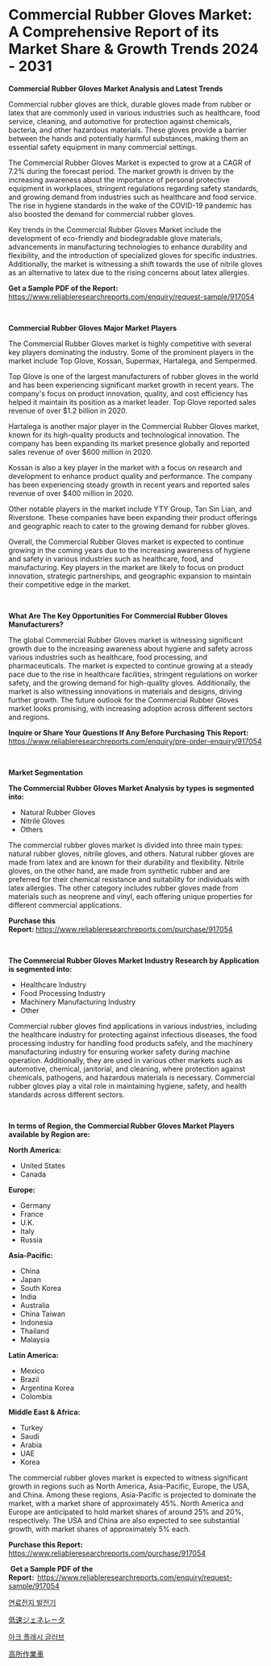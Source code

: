 <p><h1>Commercial Rubber Gloves Market: A Comprehensive Report of its Market Share & Growth Trends 2024 - 2031</h1></p><p><strong>Commercial Rubber Gloves Market Analysis and Latest Trends</strong></p>
<p><p>Commercial rubber gloves are thick, durable gloves made from rubber or latex that are commonly used in various industries such as healthcare, food service, cleaning, and automotive for protection against chemicals, bacteria, and other hazardous materials. These gloves provide a barrier between the hands and potentially harmful substances, making them an essential safety equipment in many commercial settings.</p><p>The Commercial Rubber Gloves Market is expected to grow at a CAGR of 7.2% during the forecast period. The market growth is driven by the increasing awareness about the importance of personal protective equipment in workplaces, stringent regulations regarding safety standards, and growing demand from industries such as healthcare and food service. The rise in hygiene standards in the wake of the COVID-19 pandemic has also boosted the demand for commercial rubber gloves.</p><p>Key trends in the Commercial Rubber Gloves Market include the development of eco-friendly and biodegradable glove materials, advancements in manufacturing technologies to enhance durability and flexibility, and the introduction of specialized gloves for specific industries. Additionally, the market is witnessing a shift towards the use of nitrile gloves as an alternative to latex due to the rising concerns about latex allergies.</p></p>
<p><strong>Get a Sample PDF of the Report:&nbsp;</strong> <a href="https://www.reliableresearchreports.com/enquiry/request-sample/917054">https://www.reliableresearchreports.com/enquiry/request-sample/917054</a></p>
<p>&nbsp;</p>
<p><strong>Commercial Rubber Gloves Major Market Players</strong></p>
<p><p>The Commercial Rubber Gloves market is highly competitive with several key players dominating the industry. Some of the prominent players in the market include Top Glove, Kossan, Supermax, Hartalega, and Sempermed. </p><p>Top Glove is one of the largest manufacturers of rubber gloves in the world and has been experiencing significant market growth in recent years. The company's focus on product innovation, quality, and cost efficiency has helped it maintain its position as a market leader. Top Glove reported sales revenue of over $1.2 billion in 2020.</p><p>Hartalega is another major player in the Commercial Rubber Gloves market, known for its high-quality products and technological innovation. The company has been expanding its market presence globally and reported sales revenue of over $600 million in 2020.</p><p>Kossan is also a key player in the market with a focus on research and development to enhance product quality and performance. The company has been experiencing steady growth in recent years and reported sales revenue of over $400 million in 2020.</p><p>Other notable players in the market include YTY Group, Tan Sin Lian, and Riverstone. These companies have been expanding their product offerings and geographic reach to cater to the growing demand for rubber gloves.</p><p>Overall, the Commercial Rubber Gloves market is expected to continue growing in the coming years due to the increasing awareness of hygiene and safety in various industries such as healthcare, food, and manufacturing. Key players in the market are likely to focus on product innovation, strategic partnerships, and geographic expansion to maintain their competitive edge in the market.</p></p>
<p>&nbsp;</p>
<p><strong>What Are The Key Opportunities For Commercial Rubber Gloves Manufacturers?</strong></p>
<p><p>The global Commercial Rubber Gloves market is witnessing significant growth due to the increasing awareness about hygiene and safety across various industries such as healthcare, food processing, and pharmaceuticals. The market is expected to continue growing at a steady pace due to the rise in healthcare facilities, stringent regulations on worker safety, and the growing demand for high-quality gloves. Additionally, the market is also witnessing innovations in materials and designs, driving further growth. The future outlook for the Commercial Rubber Gloves market looks promising, with increasing adoption across different sectors and regions.</p></p>
<p><strong>Inquire or Share Your Questions If Any Before Purchasing This Report:</strong> <a href="https://www.reliableresearchreports.com/enquiry/pre-order-enquiry/917054">https://www.reliableresearchreports.com/enquiry/pre-order-enquiry/917054</a></p>
<p>&nbsp;</p>
<p><strong>Market Segmentation</strong></p>
<p><strong>The Commercial Rubber Gloves Market Analysis by types is segmented into:</strong></p>
<p><ul><li>Natural Rubber Gloves</li><li>Nitrile Gloves</li><li>Others</li></ul></p>
<p><p>The commercial rubber gloves market is divided into three main types: natural rubber gloves, nitrile gloves, and others. Natural rubber gloves are made from latex and are known for their durability and flexibility. Nitrile gloves, on the other hand, are made from synthetic rubber and are preferred for their chemical resistance and suitability for individuals with latex allergies. The other category includes rubber gloves made from materials such as neoprene and vinyl, each offering unique properties for different commercial applications.</p></p>
<p><strong>Purchase this Report:&nbsp;</strong><a href="https://www.reliableresearchreports.com/purchase/917054">https://www.reliableresearchreports.com/purchase/917054</a></p>
<p>&nbsp;</p>
<p><strong>The Commercial Rubber Gloves Market Industry Research by Application is segmented into:</strong></p>
<p><ul><li>Healthcare Industry</li><li>Food Processing Industry</li><li>Machinery Manufacturing Industry</li><li>Other</li></ul></p>
<p><p>Commercial rubber gloves find applications in various industries, including the healthcare industry for protecting against infectious diseases, the food processing industry for handling food products safely, and the machinery manufacturing industry for ensuring worker safety during machine operation. Additionally, they are used in various other markets such as automotive, chemical, janitorial, and cleaning, where protection against chemicals, pathogens, and hazardous materials is necessary. Commercial rubber gloves play a vital role in maintaining hygiene, safety, and health standards across different sectors.</p></p>
<p>&nbsp;</p>
<p><strong>In terms of Region, the Commercial Rubber Gloves Market Players available by Region are:</strong></p>
<p>
    <p> <strong> North America: </strong>
        <ul>
            <li>United States</li>
            <li>Canada</li>
        </ul>
        </p> 
    <p> <strong> Europe: </strong>
        <ul>
            <li>Germany</li>
            <li>France</li>
            <li>U.K.</li>
            <li>Italy</li>
            <li>Russia</li>
        </ul>
        </p> 
    <p> <strong> Asia-Pacific: </strong>
        <ul>
            <li>China</li>
            <li>Japan</li>
            <li>South Korea</li>
            <li>India</li>
            <li>Australia</li>
            <li>China Taiwan</li>
            <li>Indonesia</li>
            <li>Thailand</li>
            <li>Malaysia</li>
        </ul>
        </p> 
    <p> <strong> Latin America: </strong>
        <ul>
            <li>Mexico</li>
            <li>Brazil</li>
            <li>Argentina Korea</li>
            <li>Colombia</li>
        </ul>
        </p> 
    <p> <strong> Middle East & Africa: </strong>
        <ul>
            <li>Turkey</li>
            <li>Saudi</li>
            <li>Arabia</li>
            <li>UAE</li>
            <li>Korea</li>
        </ul>
    </p>
    </p>
<p><p>The commercial rubber gloves market is expected to witness significant growth in regions such as North America, Asia-Pacific, Europe, the USA, and China. Among these regions, Asia-Pacific is projected to dominate the market, with a market share of approximately 45%. North America and Europe are anticipated to hold market shares of around 25% and 20%, respectively. The USA and China are also expected to see substantial growth, with market shares of approximately 5% each.</p></p>
<p><strong>Purchase this Report: </strong><a href="https://www.reliableresearchreports.com/purchase/917054">https://www.reliableresearchreports.com/purchase/917054</a></p>
<p>&nbsp;<strong>Get a Sample PDF of the Report:&nbsp;&nbsp;</strong><a href="https://www.reliableresearchreports.com/enquiry/request-sample/917054">https://www.reliableresearchreports.com/enquiry/request-sample/917054</a></p>
<p><strong></strong></p>
<p><p><a href="https://medium.com/@dallasrrellwg/%EC%97%B0%EB%A3%8C%EC%A0%84%EC%A7%80-%EB%B0%9C%EC%A0%84%EA%B8%B0-%EC%8B%9C%EC%9E%A5%EC%9D%80-%EC%8B%9C%EC%9E%A5-%EC%A0%90%EC%9C%A0%EC%9C%A8-%ED%81%AC%EA%B8%B0-%EB%B0%8F-2031%EB%85%84%EA%B9%8C%EC%A7%80-%EC%98%88%EC%83%81%EB%90%9C-%EC%98%88%EC%B8%A1%EC%97%90-%EC%B4%88%EC%A0%90%EC%9D%84-%EB%A7%9E%EC%B6%A5%EB%8B%88%EB%8B%A4-eea9feebca9b">연료전지 발전기</a></p><p><a href="https://medium.com/@gregost89076vddcv/%E4%BD%8E%E9%80%9F%E3%82%B8%E3%82%A7%E3%83%8D%E3%83%AC%E3%83%BC%E3%82%BF%E5%B8%82%E5%A0%B4%E3%81%AE%E5%88%86%E6%9E%90-%E3%82%B0%E3%83%AD%E3%83%BC%E3%83%90%E3%83%AB%E7%94%A3%E6%A5%AD%E3%81%AE%E8%A6%8B%E9%80%9A%E3%81%97%E3%81%A8%E4%BA%88%E6%B8%AC-2024%E5%B9%B4%E3%81%8B%E3%82%892031%E5%B9%B4%E3%81%BE%E3%81%A7-d1b7df6bef6a">低速ジェネレータ</a></p><p><a href="https://medium.com/@kalimetz2023/%EC%95%84%ED%81%AC-%ED%94%8C%EB%9E%98%EC%8B%9C-%EC%9E%A5%EA%B0%91-%EC%8B%9C%EC%9E%A5-%EC%A1%B0%EC%82%AC-%EB%B3%B4%EA%B3%A0%EC%84%9C-2024%EB%85%84%EB%B6%80%ED%84%B0-2031%EB%85%84%EA%B9%8C%EC%A7%80%EC%9D%98-%EC%97%AD%EC%82%AC-%EB%B0%8F-%EC%98%88%EC%B8%A1-8c3dc500f35f">아크 플래시 글러브</a></p><p><a href="https://medium.com/@lelanadden5645/%E7%A9%BA%E4%B8%AD%E4%BD%9C%E6%A5%AD%E3%83%97%E3%83%A9%E3%83%83%E3%83%88%E3%83%95%E3%82%A9%E3%83%BC%E3%83%A0%E5%B8%82%E5%A0%B4%E5%88%86%E6%9E%90-%E3%81%9D%E3%81%AEcagr-%E5%B8%82%E5%A0%B4%E3%82%BB%E3%82%B0%E3%83%A1%E3%83%B3%E3%83%86%E3%83%BC%E3%82%B7%E3%83%A7%E3%83%B3-%E3%81%8A%E3%82%88%E3%81%B3%E3%82%B0%E3%83%AD%E3%83%BC%E3%83%90%E3%83%AB%E6%A5%AD%E7%95%8C%E6%A6%82%E8%A6%81-8bbee938f70d">高所作業車</a></p></p>
